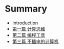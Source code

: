 # Summary

* [Introduction](README.md)
* [第一篇 计算思维](chapter1.md)
* [第二篇 编程工具](chapter2.md)
* [第三篇 不插电的计算机](chapter3.md)

